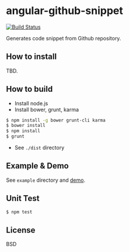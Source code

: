 angular-github-snippet
======================

[![Build Status](https://drone.io/github.com/importre/angular-github-snippet/status.png)](https://drone.io/github.com/importre/angular-github-snippet/latest)

Generates code snippet from Github repository.


How to install
--------------

TBD.


How to build
------------

- Install node.js
- Install bower, grunt, karma
```sh
$ npm install -g bower grunt-cli karma
$ bower install
$ npm install
$ grunt
```
- See `./dist` directory


Example & Demo
--------------

See `example` directory and [demo](http://importre.github.io/angular-github-snippet).

Unit Test
---------

```sh
$ npm test
```


License
-------

BSD
